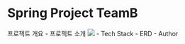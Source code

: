 # Spring Project TeamB

프로젝트 개요
    - 프로젝트 소개
    <img src="/assets/img/Bg01.gif">
    - Tech Stack 
    - ERD
    - Author



